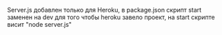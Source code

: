 Server.js добавлен только для Heroku, в package.json скрипт start заменен на dev для того чтобы heroku завело проект, на start скрипте висит "node server.js"
